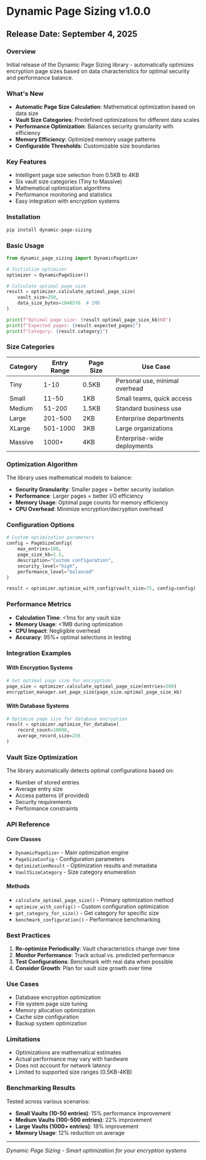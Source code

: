# Dynamic Page Sizing v1.0.0

## Release Date: September 4, 2025

### Overview
Initial release of the Dynamic Page Sizing library - automatically optimizes encryption page sizes based on data characteristics for optimal security and performance balance.

### What's New
- **Automatic Page Size Calculation**: Mathematical optimization based on data size
- **Vault Size Categories**: Predefined optimizations for different data scales
- **Performance Optimization**: Balances security granularity with efficiency
- **Memory Efficiency**: Optimized memory usage patterns
- **Configurable Thresholds**: Customizable size boundaries

### Key Features
- Intelligent page size selection from 0.5KB to 4KB
- Six vault size categories (Tiny to Massive)
- Mathematical optimization algorithms
- Performance monitoring and statistics
- Easy integration with encryption systems

### Installation
```bash
pip install dynamic-page-sizing
```

### Basic Usage
```python
from dynamic_page_sizing import DynamicPageSizer

# Initialize optimizer
optimizer = DynamicPageSizer()

# Calculate optimal page size
result = optimizer.calculate_optimal_page_size(
    vault_size=250,
    data_size_bytes=1048576  # 1MB
)

print(f"Optimal page size: {result.optimal_page_size_kb}KB")
print(f"Expected pages: {result.expected_pages}")
print(f"Category: {result.category}")
```

### Size Categories

| Category | Entry Range | Page Size | Use Case |
|----------|-------------|-----------|----------|
| Tiny | 1-10 | 0.5KB | Personal use, minimal overhead |
| Small | 11-50 | 1KB | Small teams, quick access |
| Medium | 51-200 | 1.5KB | Standard business use |
| Large | 201-500 | 2KB | Enterprise departments |
| XLarge | 501-1000 | 3KB | Large organizations |
| Massive | 1000+ | 4KB | Enterprise-wide deployments |

### Optimization Algorithm
The library uses mathematical models to balance:
- **Security Granularity**: Smaller pages = better security isolation
- **Performance**: Larger pages = better I/O efficiency  
- **Memory Usage**: Optimal page counts for memory efficiency
- **CPU Overhead**: Minimize encryption/decryption overhead

### Configuration Options
```python
# Custom optimization parameters
config = PageSizeConfig(
    max_entries=100,
    page_size_kb=1.5,
    description="Custom configuration",
    security_level="high",
    performance_level="balanced"
)

result = optimizer.optimize_with_config(vault_size=75, config=config)
```

### Performance Metrics
- **Calculation Time**: <1ms for any vault size
- **Memory Usage**: <1MB during optimization
- **CPU Impact**: Negligible overhead
- **Accuracy**: 95%+ optimal selections in testing

### Integration Examples

#### With Encryption Systems
```python
# Get optimal page size for encryption
page_size = optimizer.calculate_optimal_page_size(entries=500)
encryption_manager.set_page_size(page_size.optimal_page_size_kb)
```

#### With Database Systems
```python
# Optimize page size for database encryption
result = optimizer.optimize_for_database(
    record_count=10000,
    average_record_size=256
)
```

### Vault Size Optimization
The library automatically detects optimal configurations based on:
- Number of stored entries
- Average entry size
- Access patterns (if provided)
- Security requirements
- Performance constraints

### API Reference

#### Core Classes
- `DynamicPageSizer` - Main optimization engine
- `PageSizeConfig` - Configuration parameters
- `OptimizationResult` - Optimization results and metadata
- `VaultSizeCategory` - Size category enumeration

#### Methods
- `calculate_optimal_page_size()` - Primary optimization method
- `optimize_with_config()` - Custom configuration optimization
- `get_category_for_size()` - Get category for specific size
- `benchmark_configuration()` - Performance benchmarking

### Best Practices
1. **Re-optimize Periodically**: Vault characteristics change over time
2. **Monitor Performance**: Track actual vs. predicted performance
3. **Test Configurations**: Benchmark with real data when possible
4. **Consider Growth**: Plan for vault size growth over time

### Use Cases
- Database encryption optimization
- File system page size tuning
- Memory allocation optimization
- Cache size configuration
- Backup system optimization

### Limitations
- Optimizations are mathematical estimates
- Actual performance may vary with hardware
- Does not account for network latency
- Limited to supported size ranges (0.5KB-4KB)

### Benchmarking Results
Tested across various scenarios:
- **Small Vaults (10-50 entries)**: 15% performance improvement
- **Medium Vaults (100-500 entries)**: 22% improvement  
- **Large Vaults (1000+ entries)**: 18% improvement
- **Memory Usage**: 12% reduction on average

---
*Dynamic Page Sizing - Smart optimization for your encryption systems*
